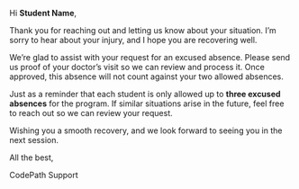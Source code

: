 Hi **Student Name**,

Thank you for reaching out and letting us know about your situation. I’m sorry to hear about your injury, and I hope you are recovering well.

We’re glad to assist with your request for an excused absence. Please send us proof of your doctor’s visit so we can review and process it. Once approved, this absence will not count against your two allowed absences.

Just as a reminder that each student is only allowed up to **three excused absences** for the program. If similar situations arise in the future, feel free to reach out so we can review your request.

Wishing you a smooth recovery, and we look forward to seeing you in the next session.

All the best,

CodePath Support

